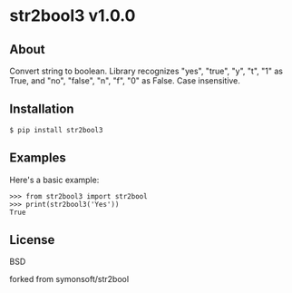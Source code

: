 # str2bool3 v1.0.0

## About
Convert string to boolean.
Library recognizes "yes", "true", "y", "t", "1" as True, and "no", "false", "n", "f", "0" as False.
Case insensitive.

## Installation

    $ pip install str2bool3

## Examples
Here's a basic example:

    >>> from str2bool3 import str2bool
    >>> print(str2bool3('Yes'))
    True

## License
BSD

forked from symonsoft/str2bool
